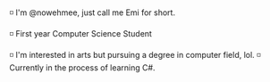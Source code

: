 ◽ I'm @nowehmee, just call me Emi for short.

◽ First year Computer Science Student 

◽ I'm interested in arts but pursuing a degree in computer field, lol.
◽ Currently in the process of learning C#.

